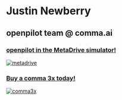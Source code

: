 # Justin Newberry
## openpilot team @ comma.ai


### [openpilot in the MetaDrive simulator!](https://blog.comma.ai/095release/#metadrive-our-new-default-simulator-experience)
[![metadrive](https://github.com/jnewb1/jnewb1/assets/9648890/d5a31135-de13-4c52-bf59-e8ae7cc1c102)](https://blog.comma.ai/095release/#metadrive-our-new-default-simulator-experience)


### [Buy a comma 3x today!](https://shop.comma.ai)
[![comma3x](https://github.com/jnewb1/jnewb1/assets/9648890/d8e5ea71-91d5-40a2-b313-6a85dc7e6fb4)](https://shop.comma.ai)
